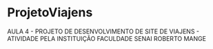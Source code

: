 # ProjetoViajens
AULA 4 - PROJETO DE DESENVOLVIMENTO DE SITE DE VIAJENS - ATIVIDADE PELA INSTITUIÇÃO FACULDADE SENAI ROBERTO MANGE
